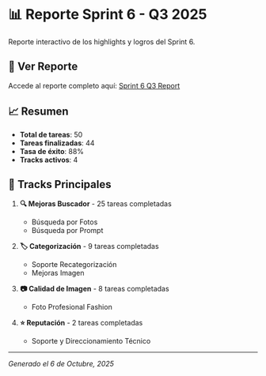 # 📊 Reporte Sprint 6 - Q3 2025

Reporte interactivo de los highlights y logros del Sprint 6.

## 🚀 Ver Reporte

Accede al reporte completo aquí: [Sprint 6 Q3 Report](Sprint6_Q3_Report.html)

## 📈 Resumen

- **Total de tareas**: 50
- **Tareas finalizadas**: 44
- **Tasa de éxito**: 88%
- **Tracks activos**: 4

## 🎯 Tracks Principales

1. **🔍 Mejoras Buscador** - 25 tareas completadas
   - Búsqueda por Fotos
   - Búsqueda por Prompt

2. **🏷️ Categorización** - 9 tareas completadas
   - Soporte Recategorización
   - Mejoras Imagen

3. **📷 Calidad de Imagen** - 8 tareas completadas
   - Foto Profesional Fashion

4. **⭐ Reputación** - 2 tareas completadas
   - Soporte y Direccionamiento Técnico

---

*Generado el 6 de Octubre, 2025*

